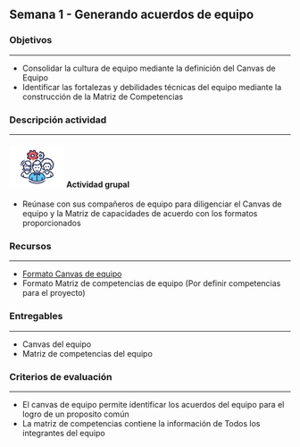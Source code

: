 
## Semana 1 - Generando acuerdos de equipo

### Objetivos

---
* Consolidar la cultura de equipo mediante la definición del Canvas de Equipo
* Identificar las fortalezas y debilidades técnicas del equipo mediante la construcción de la Matriz de Competencias

### Descripción actividad

---
#### ![](./../../assets/images/grupo.png) Actividad grupal

* Reúnase con sus compañeros de equipo para diligenciar el Canvas de equipo y la Matriz de capacidades de acuerdo con los formatos proporcionados

### Recursos 

---
* [Formato Canvas de equipo](https://miro.com/app/board/o9J_lQEeUlQ=/)
* Formato Matriz de competencias de equipo (Por definir competencias para el proyecto)

### Entregables

---
* Canvas del equipo
* Matriz de competencias del equipo

### Criterios de evaluación

---
* El canvas de equipo permite identificar los acuerdos del equipo para el logro de un proposito común
* La matriz de competencias contiene la información de Todos los integrantes del equipo

